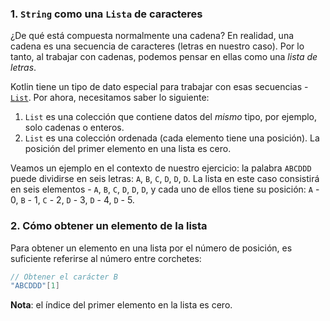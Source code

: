 ### 1. `String` como una `Lista` de caracteres

¿De qué está compuesta normalmente una cadena?
En realidad, una cadena es una secuencia de caracteres (letras en nuestro caso).
Por lo tanto, al trabajar con cadenas, podemos pensar en ellas como una _lista de letras_.

Kotlin tiene un tipo de dato especial para trabajar con esas secuencias - [`List`](https://kotlinlang.org/api/latest/jvm/stdlib/kotlin.collections/-list/).
Por ahora, necesitamos saber lo siguiente:
1) `List` es una colección que contiene datos del _mismo_ tipo, por ejemplo, solo cadenas o enteros.
2) `List` es una colección ordenada (cada elemento tiene una posición).
   La posición del primer elemento en una lista es cero.

Veamos un ejemplo en el contexto de nuestro ejercicio:
la palabra `ABCDDD` puede dividirse en seis letras: `A`, `B`, `C`, `D`, `D`, `D`.
La lista en este caso consistirá en seis elementos - `A`, `B`, `C`, `D`, `D`, `D`,
y cada uno de ellos tiene su posición: `A` - 0, `B` - 1, `C` - 2, `D` - 3, `D` - 4, `D` - 5.

### 2. Cómo obtener un elemento de la lista

Para obtener un elemento en una lista por el número de posición,
es suficiente referirse al número entre corchetes:
```kotlin
// Obtener el carácter B
"ABCDDD"[1]
```

**Nota**: el índice del primer elemento en la lista es cero.